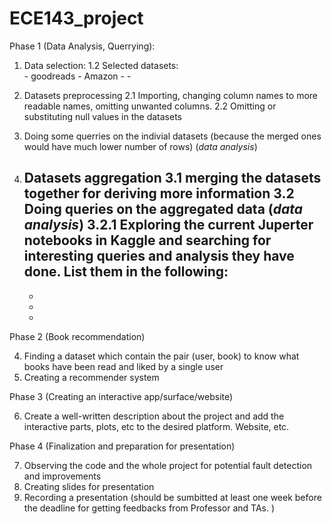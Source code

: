 # ECE143_project

Phase 1 (Data Analysis, Querrying):
1. Data selection:
    1.2 Selected datasets:<br>
       - goodreads
       - Amazon 
       -
       -
       
       
2. Datasets preprocessing
   2.1 Importing, changing column names to more readable names, omitting unwanted columns.
   2.2 Omitting or substituting null values in the datasets
   
3. Doing some querries on the indivial datasets (because the merged ones would have much lower number of rows) (*data analysis*)  
     
4. Datasets aggregation
  3.1 merging the datasets together for deriving more information
  3.2 Doing queries on the aggregated data (*data analysis*)
    3.2.1 Exploring  the current Juperter notebooks in Kaggle and searching for interesting queries and analysis they have done. List them in the following:
      - 
      -
      -
      -
     
     
Phase 2 (Book recommendation)

4. Finding a dataset which contain the pair (user, book) to know what books have been read and liked by a single user
5. Creating a recommender system


Phase 3 (Creating an interactive app/surface/website)

6. Create a well-written description about the project and add the interactive parts, plots, etc to the desired platform. Website, etc.


Phase 4 (Finalization and preparation for presentation)

7. Observing the code and the whole project for potential fault detection and improvements
8. Creating slides for presentation
9. Recording a presentation (should be sumbitted at least one week before the deadline for getting feedbacks from Professor and TAs. )



